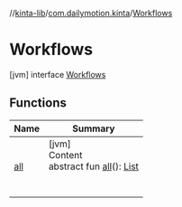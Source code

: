 //[kinta-lib](../../../index.md)/[com.dailymotion.kinta](../index.md)/[Workflows](index.md)



# Workflows  
 [jvm] interface [Workflows](index.md)   


## Functions  
  
|  Name |  Summary | 
|---|---|
| <a name="com.dailymotion.kinta/Workflows/all/#/PointingToDeclaration/"></a>[all](all.md)| <a name="com.dailymotion.kinta/Workflows/all/#/PointingToDeclaration/"></a>[jvm]  <br>Content  <br>abstract fun [all](all.md)(): [List](https://kotlinlang.org/api/latest/jvm/stdlib/kotlin.collections/-list/index.html)<CliktCommand>  <br><br><br>|

